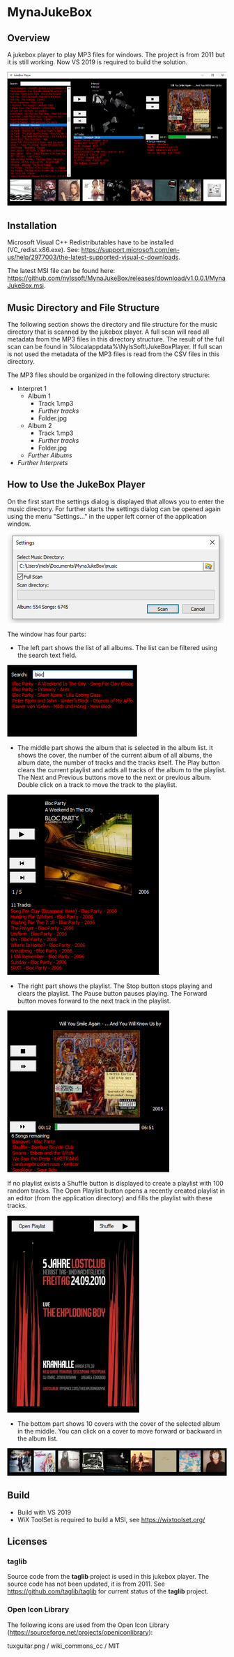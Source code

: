 # MynaJukeBox

## Overview

A jukebox player to play MP3 files for windows. The project is from 2011 but it is still working. Now VS 2019 is required to build the solution.

![JukeBox Player Screenshot](Screenshots/mynajukebox.png)

## Installation

Microsoft Visual C++ Redistributables have to be installed (VC_redist.x86.exe).
See: https://support.microsoft.com/en-us/help/2977003/the-latest-supported-visual-c-downloads.

The latest MSI file can be found here: https://github.com/nylssoft/MynaJukeBox/releases/download/v1.0.0.1/MynaJukeBox.msi.

## Music Directory and File Structure

The following section shows the directory and file structure for the music directory that is scanned
by the jukebox player. A full scan will read all metadata from the MP3 files in this directory structure.
The result of the full scan can be found in %localappdata%\NylsSoft\JukeBoxPlayer.
If full scan is not used the metadata of the MP3 files is read from the CSV files in this directory.

The MP3 files should be organized in the following directory structure:

* Interpret 1
  * Album 1
    * Track 1.mp3
    * *Further tracks*
    * Folder.jpg
  * Album 2
    * Track 1.mp3
    * *Further tracks*
    * Folder.jpg
  * *Further Albums*
 * *Further Interprets*

## How to Use the JukeBox Player

On the first start the settings dialog is displayed that allows you to enter the music directory.
For further starts the settings dialog can be opened again using the menu "Settings..." in the upper left corner of the application window.

![Settings Screenshot](Screenshots/mynajukebox_settings.png)

The window has four parts:

* The left part shows the list of all albums. The list can be filtered using the search text field.

![Filtered album list screenshot](Screenshots/mynajukebox_search.png)

* The middle part shows the album that is selected in the album list. It shows the cover, the number of the current album of all albums, the album date, the number of tracks and the tracks itself. The Play button clears the current playlist and adds all tracks of the album to the playlist. The Next and Previous buttons move to the next or previous album. Double click on a track to move the track to the playlist.

![Selected album screenshot](Screenshots/mynajukebox_album.png).

* The right part shows the playlist. The Stop button stops playing and clears the playlist. The Pause button pauses playing. The Forward button moves forward to the next track in the playlist.

![Non empty playlist screenshot](Screenshots/mynajukebox_playlist.png)

If no playlist exists a Shuffle button is displayed to create a playlist with 100 random tracks. The Open Playlist button opens a recently created playlist in an editor (from the application directory) and fills the playlist with these tracks.

![Empty playlist screenshot](Screenshots/mynajukebox_emptyplaylist.png)

* The bottom part shows 10 covers with the cover of the selected album in the middle. You can click on a cover to move forward or backward in the album list.

![Covers](Screenshots/mynajukebox_covers.png)

## Build

- Build with VS 2019
- WiX ToolSet is required to build a MSI, see https://wixtoolset.org/

## Licenses

### taglib

Source code from the **taglib** project is used in this jukebox player.
The source code has not been updated, it is from 2011. See https://github.com/taglib/taglib
for current status of the **taglib** project.

### Open Icon Library

The following icons are used from the Open Icon Library (https://sourceforge.net/projects/openiconlibrary):

tuxguitar.png / wiki_commons_cc / MIT
